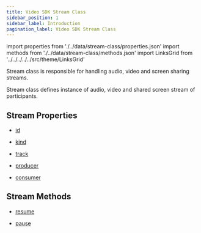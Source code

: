 ```yaml
---
title: Video SDK Stream Class
sidebar_position: 1
sidebar_label: Introduction
pagination_label: Video SDK Stream Class
---
```


<div id="tailwind" class="sdk-api-ref">

import properties from './../data/stream-class/properties.json'
import methods from './../data/stream-class/methods.json'
import LinksGrid from '../../../../../src/theme/LinksGrid'

Stream class is responsible for handling audio, video and screen sharing streams.

Stream class defines instance of audio, video and shared screen stream of participants.

## Stream Properties

<div class="row">

<div class="col col--4 margin-bottom--sm" >

- [id](./properties#id)

</div>
<div class="col col--4 margin-bottom--sm" >

- [kind](./properties#kind)

</div>
<div class="col col--4 margin-bottom--sm" >

- [track](./properties#track)

</div>
<div class="col col--4 margin-bottom--sm" >

- [producer](./properties#producer)

</div>
<div class="col col--4 margin-bottom--sm" >

- [consumer](./properties#consumer)

</div>

</div>

## Stream Methods

<div class="row">

<div class="col col--4 margin-bottom--sm" >

- [resume](./methods#resume)

</div>
<div class="col col--4 margin-bottom--sm" >

- [pause](./methods#pause)

</div>

</div>

</div>
